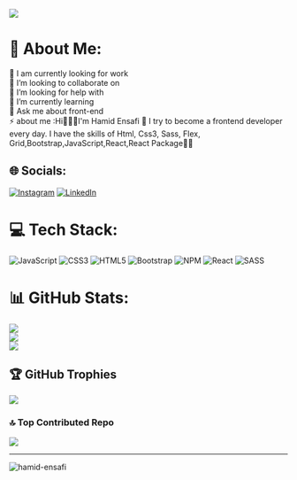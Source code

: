 ![](https://user-images.githubusercontent.com/109727844/208532902-bd867df1-88a8-4410-90c4-74d054fd1bc2.gif)



# 💫 About Me:

🔭 I am currently looking for work<br>👯 I’m looking to collaborate on<br>🤝 I’m looking for help with<br>🌱 I’m currently learning<br>💬 Ask me about front-end<br>⚡ about me :Hi🙋🏻‍♀️I'm Hamid Ensafi 🥰 I try to become a frontend developer every day. I have the skills of Html, Css3, Sass, Flex, Grid,Bootstrap,JavaScript,React,React Package👩‍💻


## 🌐 Socials:
[![Instagram](https://img.shields.io/badge/Instagram-%23E4405F.svg?logo=Instagram&logoColor=white)](https://instagram.com/https://instagram.com/hamid.ensafi_web) [![LinkedIn](https://img.shields.io/badge/LinkedIn-%230077B5.svg?logo=linkedin&logoColor=white)](https://www.linkedin.com/in/hamid-ensafi-20a45721a/) 

# 💻 Tech Stack:
![JavaScript](https://img.shields.io/badge/javascript-%23323330.svg?style=for-the-badge&logo=javascript&logoColor=%23F7DF1E) ![CSS3](https://img.shields.io/badge/css3-%231572B6.svg?style=for-the-badge&logo=css3&logoColor=white) ![HTML5](https://img.shields.io/badge/html5-%23E34F26.svg?style=for-the-badge&logo=html5&logoColor=white) ![Bootstrap](https://img.shields.io/badge/bootstrap-%23563D7C.svg?style=for-the-badge&logo=bootstrap&logoColor=white) ![NPM](https://img.shields.io/badge/NPM-%23000000.svg?style=for-the-badge&logo=npm&logoColor=white) ![React](https://img.shields.io/badge/react-%2320232a.svg?style=for-the-badge&logo=react&logoColor=%2361DAFB) ![SASS](https://img.shields.io/badge/SASS-hotpink.svg?style=for-the-badge&logo=SASS&logoColor=white)
# 📊 GitHub Stats:
![](https://github-readme-stats.vercel.app/api?username=hamid-ensafi&theme=dracula&hide_border=false&include_all_commits=true&count_private=true)<br/>
![](https://github-readme-streak-stats.herokuapp.com/?user=hamid-ensafi&theme=dracula&hide_border=false)<br/>
![](https://github-readme-stats.vercel.app/api/top-langs/?username=hamid-ensafi&theme=dracula&hide_border=false&include_all_commits=true&count_private=true&layout=compact)

## 🏆 GitHub Trophies
![](https://github-profile-trophy.vercel.app/?username=hamid-ensafi&theme=dracula&no-frame=false&no-bg=false&margin-w=4)

### 🔝 Top Contributed Repo
![](https://github-contributor-stats.vercel.app/api?username=hamid-ensafi&limit=5&theme=dracula&combine_all_yearly_contributions=true)

---


<p align="left"> <img src="https://komarev.com/ghpvc/?username=hamid-ensafi&label=Profile%20views&color=0e75b6&style=flat" alt="hamid-ensafi" /> </p>
